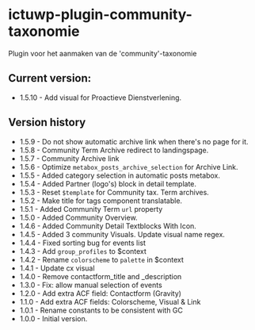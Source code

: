 # ictuwp-plugin-community-taxonomie
Plugin voor het aanmaken van de 'community'-taxonomie


## Current version:
* 1.5.10 - Add visual for Proactieve Dienstverlening.

## Version history
* 1.5.9 - Do not show automatic archive link when there's no page for it.
* 1.5.8 - Community Term Archive redirect to landingspage.
* 1.5.7 - Community Archive link
* 1.5.6 - Optimize `metabox_posts_archive_selection` for Archive Link.
* 1.5.5 - Added category selection in automatic posts metabox.
* 1.5.4 - Added Partner (logo's) block in detail template.
* 1.5.3 - Reset `$template` for Community tax. Term archives.
* 1.5.2 - Make title for tags component translatable.
* 1.5.1 - Added Community Term `url` property
* 1.5.0 - Added Community Overview.
* 1.4.6 - Added Community Detail Textblocks With Icon.
* 1.4.5 - Added 3 community Visuals. Update visual name regex.
* 1.4.4 - Fixed sorting bug for events list
* 1.4.3 - Add `group_profiles` to  $context
* 1.4.2 - Rename `colorscheme` to `palette` in $context
* 1.4.1 - Update cx visual
* 1.4.0 - Remove contactform_title and _description
* 1.3.0 - Fix: allow manual selection of events
* 1.2.0 - Add extra ACF field: Contactform (Gravity)
* 1.1.0 - Add extra ACF fields: Colorscheme, Visual & Link
* 1.0.1 - Rename constants to be consistent with GC
* 1.0.0 - Initial version.
